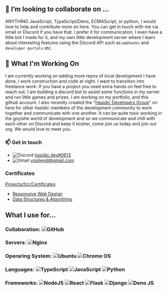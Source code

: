 ## 👯 I’m looking to collaborate on ...

ANYTHING JavaScript, TypeScript/Deno, ECMAScript, or python, I would love to help and contribute more on here. You can get in touch with me via email or Discord if you have that. I prefer it for communication. I even have a little bot I made for it, and my own little development server where I learn about interesting features using the Discord API such as ```webhooks``` and ```developer portals``` etc. 

## :construction_worker: What I'm Working On

I am currently working on adding more repos of local development I have done, I work construction and code at night. I want to transition into freelance work. If you have a project you need extra hands on feel free to reach out. I am building a discord bot to assist some functions in my server and run little games and prizes. I am working on my portfolio, and this github account. I also recently created the "[Hasidic Developers Group](https://github.com/hasidicdevs)" on here for other hasidic members of the development community to work together and communicate with one another. It can be quite toxic working in the goyishe world of development and so we communicate and chill with each other on Discord and keep it kosher, come join us today and join our org. We would love to meet you.

### :mailbox: Get in touch

- ![Discord](https://img.shields.io/badge/Discord-%235865F2.svg?style=for-the-badge&logo=discord&logoColor=white) [hasidic.dev#0613](https://discordapp.com/users/hasidic.dev#0613)
- ![Gmail](https://img.shields.io/badge/Gmail-D14836?style=for-the-badge&logo=gmail&logoColor=white) yosileyid@gmail.com

### Certificates

[Projects/fcc/Certificates](https://github.com/hasidicdev/hasidicdev.github.io/tree/main/projects/fcc/Certificates)
- [Responsive Web Design](https://github.com/hasidicdev/hasidicdev.github.io/tree/main/projects/fcc/Certificates/ResponsiveWeb)
- [Data Structures & Algorithms](https://github.com/hasidicdev/hasidicdev.github.io/tree/main/projects/fcc/Certificates/Algorithms)

## What I use for...<br>
### Collaboration: ![GitHub](https://img.shields.io/badge/github-%23121011.svg?style=for-the-badge&logo=github&logoColor=white)<br>
### Servers: ![Nginx](https://img.shields.io/badge/nginx-%23009639.svg?style=for-the-badge&logo=nginx&logoColor=white)<br>
### Operaring System: ![Ubuntu](https://img.shields.io/badge/Ubuntu-E95420?style=for-the-badge&logo=ubuntu&logoColor=white)  ![Chrome OS](https://img.shields.io/badge/chrome%20os-3d89fc?style=for-the-badge&logo=google%20chrome&logoColor=white)<br>
### Languages: ![TypeScript](https://img.shields.io/badge/typescript-%23007ACC.svg?style=for-the-badge&logo=typescript&logoColor=white) ![JavaScript](https://img.shields.io/badge/javascript-%23323330.svg?style=for-the-badge&logo=javascript&logoColor=%23F7DF1E) ![Python](https://img.shields.io/badge/python-3670A0?style=for-the-badge&logo=python&logoColor=ffdd54)
### Frameworks: ![NodeJS](https://img.shields.io/badge/node.js-6DA55F?style=for-the-badge&logo=node.js&logoColor=white) ![React](https://img.shields.io/badge/react-%2320232a.svg?style=for-the-badge&logo=react&logoColor=%2361DAFB) ![Flask](https://img.shields.io/badge/flask-%23000.svg?style=for-the-badge&logo=flask&logoColor=white) ![Django](https://img.shields.io/badge/django-%23092E20.svg?style=for-the-badge&logo=django&logoColor=white) ![Deno JS](https://img.shields.io/badge/deno%20js-000000?style=for-the-badge&logo=deno&logoColor=white)